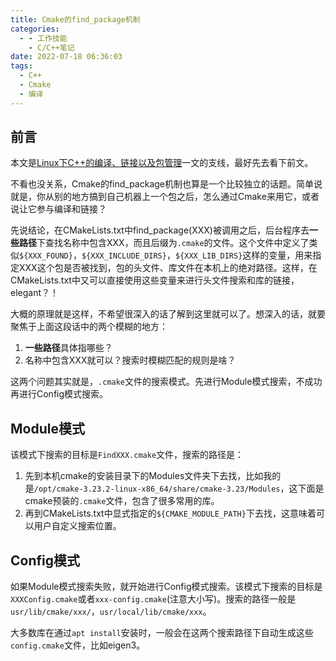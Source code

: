```yaml
---
title: Cmake的find_package机制
categories:
  - - 工作技能
    - C/C++笔记
date: 2022-07-18 06:36:03
tags:
  - C++
  - Cmake
  - 编译
---
```

## 前言
本文是[Linux下C++的编译、链接以及包管理](http://guohongming.cn/2022/07/17/Linux%E4%B8%8BC-%E7%9A%84%E7%BC%96%E8%AF%91%E3%80%81%E9%93%BE%E6%8E%A5%E4%BB%A5%E5%8F%8A%E5%8C%85%E7%AE%A1%E7%90%86/)一文的支线，最好先去看下前文。

不看也没关系，Cmake的find_package机制也算是一个比较独立的话题。简单说就是，你从别的地方搞到自己机器上一个包之后，怎么通过Cmake来用它，或者说让它参与编译和链接？

先说结论，在CMakeLists.txt中find_package(XXX)被调用之后，后台程序去**一些路径**下查找名称中包含XXX，而且后缀为`.cmake`的文件。这个文件中定义了类似`${XXX_FOUND}`，`${XXX_INCLUDE_DIRS}`，`${XXX_LIB_DIRS}`这样的变量，用来指定XXX这个包是否被找到，包的头文件、库文件在本机上的绝对路径。这样，在CMakeLists.txt中又可以直接使用这些变量来进行头文件搜索和库的链接，elegant？！

大概的原理就是这样，不希望很深入的话了解到这里就可以了。想深入的话，就要聚焦于上面这段话中的两个模糊的地方：
1. **一些路径**具体指哪些？
2. 名称中包含XXX就可以？搜索时模糊匹配的规则是啥？

这两个问题其实就是，`.cmake`文件的搜索模式。先进行Module模式搜索，不成功再进行Config模式搜索。
## Module模式
该模式下搜索的目标是`FindXXX.cmake`文件，搜索的路径是：
1. 先到本机cmake的安装目录下的Modules文件夹下去找，比如我的是`/opt/cmake-3.23.2-linux-x86_64/share/cmake-3.23/Modules`，这下面是cmake预装的`.cmake`文件，包含了很多常用的库。
2. 再到CMakeLists.txt中显式指定的`${CMAKE_MODULE_PATH}`下去找，这意味着可以用户自定义搜索位置。

## Config模式
如果Module模式搜索失败，就开始进行Config模式搜索。该模式下搜索的目标是`XXXConfig.cmake`或者`xxx-config.cmake`(注意大小写)。搜索的路径一般是`usr/lib/cmake/xxx/`，`usr/local/lib/cmake/xxx`。

大多数库在通过`apt install`安装时，一般会在这两个搜索路径下自动生成这些`config.cmake`文件，比如eigen3。

